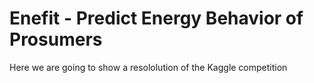 # Enefit - Predict Energy Behavior of Prosumers
Here we are going to show a resololution of the Kaggle competition
